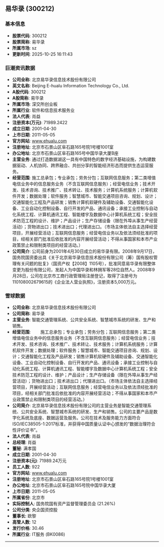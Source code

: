 ## 易华录 (300212)

### 基本信息

- **股票代码**: 300212
- **股票简称**: 易华录
- **所属市场**: sz
- **更新时间**: 2025-10-25 16:11:43

### 巨潮资讯数据

- **公司全称**: 北京易华录信息技术股份有限公司
- **英文名称**: Beijing E-hualu Information Technology Co., Ltd.
- **A股代码**: 300212
- **A股简称**: 易华录
- **所属市场**: 深交所创业板
- **所属行业**: 软件和信息技术服务业
- **法人代表**: 肖益
- **注册资本(万元)**: 71989.2422
- **成立日期**: 2001-04-30
- **上市日期**: 2011-05-05
- **官方网站**: www.ehualu.com
- **注册地址**: 北京市石景山区阜石路165号院1号楼1001室
- **办公地址**: 北京市石景山区阜石路165号中国华录大厦B座
- **主营业务**: 通过打造数据湖这一具有中国特色的数字经济基础设施，为构建数据驱动、人机协同、跨界融合、共创分享的智能经济形态而提供生态运营服务。
- **经营范围**: 施工总承包；专业承包；劳务分包；互联网信息服务；第二类增值电信业务中的信息服务业务（不含互联网信息服务）；经营电信业务；技术开发、技术咨询、技术推广、技术转让、技术服务；计算机系统服务；计算机软件开发；数据处理；软件服务；智慧城市、智能交通项目咨询、规划、设计；交通智能化工程及产品研发；销售计算机软硬件及辅助设备、交通智能化设备、工业自动化控制设备、自行开发的产品、通讯设备；承接工业控制与自动化系统工程、计算机通讯工程、智能楼宇及数据中心计算机系统工程；安全技术防范工程的设计、维护；产品设计；生产存储设备（限在外埠从事生产经营活动）；货物进出口；技术进出口；代理进出口。（市场主体依法自主选择经营项目，开展经营活动；互联网信息服务；经营电信业务以及依法须经批准的项目，经相关部门批准后依批准的内容开展经营活动；不得从事国家和本市产业政策禁止和限制类项目的经营活动。）
- **公司简介**: 公司前身为2001年4月30日成立的易华录有限。2008年9月17日，国务院国资委出具《关于北京易华录信息技术股份有限公司（筹）国有股权管理有关问题的批复》（国资产权【2008】1105号），批准同意易华录有限整体变更为股份有限公司，发起人为中国华录和林拥军等28位自然人。2008年9月28日，公司在北京市工商行政管理局注册登记，取得了注册号为110108002679615的《企业法人营业执照》，注册资本5,000万元。

### 雪球数据

- **公司全称**: 北京易华录信息技术股份有限公司
- **公司简称**: 易华录
- **主营业务**: 智能交通管理系统、公共安全系统、智慧城市系统的研发、生产和销售。
- **经营范围**: 　　施工总承包；专业承包；劳务分包；互联网信息服务；第二类增值电信业务中的信息服务业务（不含互联网信息服务）；经营电信业务；技术开发、技术咨询、技术推广、技术转让、技术服务；计算机系统服务；计算机软件开发；数据处理；软件服务；智慧城市、智能交通项目咨询、规划、设计；交通智能化工程及产品研发；销售计算机软硬件及辅助设备、交通智能化设备、工业自动化控制设备、自行开发的产品、通讯设备；承接工业控制与自动化系统工程、计算机通讯工程、智能楼宇及数据中心计算机系统工程；安全技术防范工程的设计、维护；产品设计；生产存储设备（限在外埠从事生产经营活动）；货物进出口；技术进出口；代理进出口。（市场主体依法自主选择经营项目，开展经营活动；互联网信息服务；经营电信业务以及依法须经批准的项目，经相关部门批准后依批准的内容开展经营活动；不得从事国家和本市产业政策禁止和限制类项目的经营活动。）
- **公司简介**: 北京易华录信息技术股份有限公司的主营业务是智能交通管理系统、公共安全系统、智慧城市系统的研发、生产和销售。公司的主要产品是数字化系统及底座、数据运营及服务。公司在技术及服务能力方面符合ISO/IEC38505-1:2017标准，并获得中国质量认证中心颁发的“数据治理符合性评价证书”。
- **法人代表**: 肖益
- **总经理**: 肖益
- **董秘**: 满孝国
- **成立日期**: 2001-04-30
- **注册资本(元)**: 71989.24万元
- **员工人数**: 922
- **官方网站**: www.ehualu.com
- **注册地址**: 北京市石景山区阜石路165号院1号楼1001室
- **办公地址**: 北京市石景山区阜石路165号院中国华录大厦
- **上市日期**: 2011-05-05
- **所属省份**: 北京市
- **实际控制人**: 国务院国有资产监督管理委员会 (21.26%)
- **公司分类**: 央企国资控股
- **董事长**: 欧黎
- **高管人数**: 12
- **发行价格**: 30.46
- **所属行业**: IT服务 (BK0086)

---